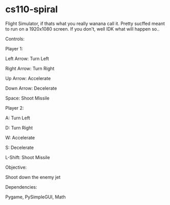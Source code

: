# cs110-spiral
Flight Simulator, if thats what you really wanana call it. Pretty sucffed meant to run on a 1920x1080 screen. If you don't, well IDK what will happen so..

Controls:

Player 1:

Left Arrow: Turn Left

Right Arrow: Turn Right

Up Arrow: Accelerate

Down Arrow: Decelerate

Space: Shoot Missile

Player 2:

A: Turn Left

D: Turn Right

W: Accelerate

S: Decelerate

L-Shift: Shoot Missile


Objective: 

Shoot down the enemy jet

Dependencies:

Pygame, PySimpleGUI, Math
